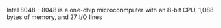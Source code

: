 
Intel 8048 - 8048 is a one-chip microconmputer with an 8-bit CPU, 1,088 bytes of memory, and 27 I/O lines
